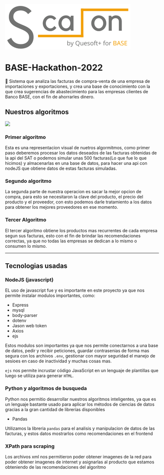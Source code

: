 ![](https://raw.githubusercontent.com/arhcoder/BASE-Hackathon-2022/master/Sketches/ScalonR.png)




# BASE-Hackathon-2022
💸 Sistema que analiza las facturas de compra-venta de una empresa de importaciones y exportaciones, y crea una base de conocimiento con la que crea sugerencias de abastecimiento para las empresas clientes de Banco BASE, con el fin de ahorrarles dinero.

## Nuestros algoritmos


![](https://raw.githubusercontent.com/arhcoder/BASE-Hackathon-2022/master/Sketches/diagramaAlgorimoDecisionV2.png)

### Primer algoritmo
Esta es una representacion visual de nuetros algormitmos, como primer paso deberemos procesar los datos deseados de las facturas obtenidas de la api del SAT o podemos simular unas 500 facturas(Lo que fue lo que hicimos) y almacenarlas en una base de datos, para hacer una api con nodeJS que obtiene datos de estas facturas simuladas.

### Segundo algoritmo
La segunda parte de nuestra operacion es sacar la mejor opcion de compra, para esto se necesitaron la clave del producto, el precio del producto y el proveedor, con esto podemos darle tratamiento a los datos para obtener los mejores proveedores en ese momento.

### Tercer Algoritmo
El tercer algoritmo obtiene los productos mas recurrentes de cada empresa segun sus facturas, esto con el fin de brindar las recomendaciones correctas, ya que no todas las empresas se dedican a lo mismo o consumen lo mismo.

------------
## Tecnologias usadas
### NodeJS (javascript)
EL uso de javascript fue y es importante en este proyecto ya que nos permite instalar modulos importantes, como:
- Express
- mysql
- body-parser
- dotenv
- Jason web token
- Axios
- ejs


Estos modulos son importantes ya que nos permite conectarnos a una base de datos, pedir y recibir peticiones,  guardar contrasenias de forma mas segura con los archivos `.env`, gestionar con mayor seguridad el manejo de sesioes en caso de inactividad y muchas cosas mas.

`ejs` nos permite incrustar código JavaScript en un lenguaje de plantillas que luego se utiliza para generar `HTML`.


### Python y algoritmos de busqueda
Python nos permitio desarrollar nuestros algoritmos inteligentes, ya que es un lenguaje bastante usado para aplicar los métodos de ciencias de datos gracias a la gran cantidad de librerías disponibles

- Pandas

Utilizamos la libreria `pandas` para el analisis y manipulacion de datos de las facturas, y estos datos mostrarlos como recomendaciones en el frontend

### XPath para scraping

Los archivos xml nos permitieron poder obtener imagenes de la red para poder obtener imagenes de internet y asignarlas al producto que estamos obteniendo de las recomendaciones del algoritmo




